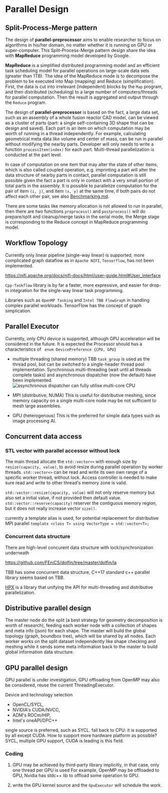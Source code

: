 # Parallel Design

## Split-Process-Merge pattern

The design of  **parallel-preprocessor** aims to enable researcher to focus on algorithms in his/her domain, no matter whether it is running on GPU or super-computer. This Split-Process-Merge pattern design share the idea with **MapReduce** programming model developed by Google. 

**MapReduce** is a simplified distributed programming model and an efficient task scheduling model for parallel operations on large-scale data sets (greater than 1TB).  The idea of ​​the MapReduce mode is to decompose the problem to be executed into Map (mapping) and Reduce (simplification). First, the data is cut into irrelevant (independent) blocks by the `Map` program, and then distributed (scheduling) to a large number of computers/threads for parallel computation. Then the result is aggregated and output through the `Reduce` program.

The design of **parallel-preprocessor** is based on the fact, a large data set, such as an assembly of a whole fusion reactor CAD model, can be viewed as a cluster of parts (part: a single self-containing 3D shape that can be design and saved). Each part is an item on which computation may be worth of running in a thread independently. For example, calculating geometrical meta data like volume and center of mass, can be run in parallel without modifying the nearby parts. Developer will only needs to write a function `processItem(index)` for each part. Multi-thread parallelization is conducted at the part level.

In case of computation on one item that may alter the state of other items, which is also called coupled operation, e.g. imprinting a part will alter the data structure of nearby parts in contact, parallel computation is still possible given the fact a part is only in contact with a very small portion of total parts in the assembly. It is possible to parallelize computation for the pair of item `(i, j)`,  and item `(x, y)` at the same time,  if both pairs do not affect each other pair, see also [Benchmarking.md](Benchmarking.md).


There are some tasks like memory allocation is not allowed to run in parallel, then there are two functions `preprocess()` and `postprocess()` will do prepare/split and cleanup/merge tasks in the serial mode, the Merge stage is corresponding to the Reduce concept in MapReduce programming model. 


## Workflow Topology

Currently only linear pipeline (single-way linear) is supported, more complicated graph dataflow as in `Apache NIFI`,  `Tensorflow`, has not been implemented. 

https://nifi.apache.org/docs/nifi-docs/html/user-guide.html#User_Interface

`Cpp-Taskflow` library is by far a faster, more expressive, and easier for drop-in integration for the single-way linear task programming.

Libraries such as `OpenMP Tasking` and `Intel TBB FlowGraph` in handling complex parallel workloads. TensorFlow has the concept of graph simplication. 


## Parallel Executor
Currently, only CPU device is supported, although GPU acceleration will be considered in the future.  It is expected the Processor should has a characteristics of  ` enum DevicePreference {CPU, GPU}`

+ multiple threading (shared memory)
  TBB `task_group` is used as the thread pool, but can be switched to a single-header thread pool implementation. Synchronous multi-threading (wait until all threads complete tasks) and asynchronous dispatcher (now the default) have been implemented.
  ![asynchronous dispatcher can fully utilise multi-core CPU](./PPP_asyn_multiple_threading.png)

+ MPI (distributive, NUMA)
  This is useful for distributive meshing, since memory capacity on a single multi-core node may be not sufficient to mesh large assemblies.

+ GPU (heterogenous)
  This is the preferred for simple data types such as image processing AI. 

## Concurrent data access

### STL vector with parallel accessor without lock
The main thread allocate the `std::vector<>` with enough size by `resize(capacity, value)`, to avoid resize during parallel operation by worker threads.
`std::vector<>` can be read and write its own own range of a specific worker thread, without lock. Access controller is needed to make sure read and write to other thread's memory zone is valid.

`std::vector::resize(capacity, value)` will not only reserve memory but also set a initial value, if not provided then default value.
`std::vector::reserve(capacity)` reserver the contiguous memory region, but it does not really increase vector `size()`. 

 currently a template alias is used, for potential replacement for distributive  MPI parallel 
  `template <class T> using VectorType = std::vector<T>;`

### Concurrent data structure
There are high-level concurent data structure with lock/synchronization underneath

<https://github.com/FEniCS/dolfin/tree/master/dolfin/la>

TBB has some concurrent data structure, C++17 standard c++ parallel library seems based on TBB.

[HPX](https://github.com/STEllAR-GROUP/hpx) is a library that unifying the API for multi-threading and distributive parallelization.


## Distributive parallel design

The master node do the split (a best strategy for geometry decomposition is worth of research), feeding each worker node with a collection of shapes and meta info (json) for each shape. The master will build the global topology (graph, boundbox tree), which will be shared by all nodes. Each worker works on the split dataset independently like shape checking and meshing  while it sends some meta information back to the master to build global information data structure.  


## GPU parallel design

GPU parallel is under investigation, GPU offloading from OpenMP may also be considered, reuse the current ThreadingExecutor. 

Device and technology selection
+ OpenCL/SYCL, 
+ NVIDIA's CUDA/NVCC,  
+ ADM's ROCm/HIP,  
+ Intel's oneAPI/DPC++

single source is preferred, such as SYCL. 
fall back to CPU:  it is supported by all except CUDA.
How to support more hardware platform as possible? SYCL,
multiple GPU support, CUDA is leading is this field.


### Coding

1. GPU may be achieved by third-party library implicitly, in that case, only one thread per GPU is used
    For example, OpenMP may be offloaded to GPU, Nvidia has stdc++ lib to offload some operation to GPU.

2. write the GPU kernel source and the `GpuExecutor` will schedule the work.


